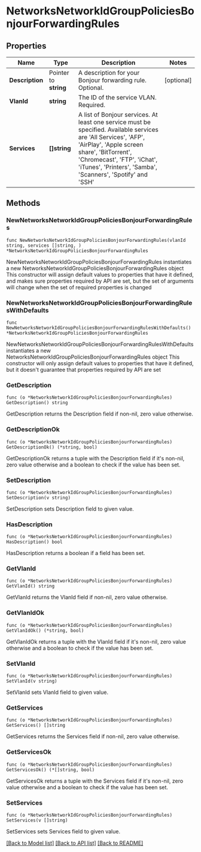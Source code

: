 # NetworksNetworkIdGroupPoliciesBonjourForwardingRules

## Properties

Name | Type | Description | Notes
------------ | ------------- | ------------- | -------------
**Description** | Pointer to **string** | A description for your Bonjour forwarding rule. Optional. | [optional] 
**VlanId** | **string** | The ID of the service VLAN. Required. | 
**Services** | **[]string** | A list of Bonjour services. At least one service must be specified. Available services are &#39;All Services&#39;, &#39;AFP&#39;, &#39;AirPlay&#39;, &#39;Apple screen share&#39;, &#39;BitTorrent&#39;, &#39;Chromecast&#39;, &#39;FTP&#39;, &#39;iChat&#39;, &#39;iTunes&#39;, &#39;Printers&#39;, &#39;Samba&#39;, &#39;Scanners&#39;, &#39;Spotify&#39; and &#39;SSH&#39; | 

## Methods

### NewNetworksNetworkIdGroupPoliciesBonjourForwardingRules

`func NewNetworksNetworkIdGroupPoliciesBonjourForwardingRules(vlanId string, services []string, ) *NetworksNetworkIdGroupPoliciesBonjourForwardingRules`

NewNetworksNetworkIdGroupPoliciesBonjourForwardingRules instantiates a new NetworksNetworkIdGroupPoliciesBonjourForwardingRules object
This constructor will assign default values to properties that have it defined,
and makes sure properties required by API are set, but the set of arguments
will change when the set of required properties is changed

### NewNetworksNetworkIdGroupPoliciesBonjourForwardingRulesWithDefaults

`func NewNetworksNetworkIdGroupPoliciesBonjourForwardingRulesWithDefaults() *NetworksNetworkIdGroupPoliciesBonjourForwardingRules`

NewNetworksNetworkIdGroupPoliciesBonjourForwardingRulesWithDefaults instantiates a new NetworksNetworkIdGroupPoliciesBonjourForwardingRules object
This constructor will only assign default values to properties that have it defined,
but it doesn't guarantee that properties required by API are set

### GetDescription

`func (o *NetworksNetworkIdGroupPoliciesBonjourForwardingRules) GetDescription() string`

GetDescription returns the Description field if non-nil, zero value otherwise.

### GetDescriptionOk

`func (o *NetworksNetworkIdGroupPoliciesBonjourForwardingRules) GetDescriptionOk() (*string, bool)`

GetDescriptionOk returns a tuple with the Description field if it's non-nil, zero value otherwise
and a boolean to check if the value has been set.

### SetDescription

`func (o *NetworksNetworkIdGroupPoliciesBonjourForwardingRules) SetDescription(v string)`

SetDescription sets Description field to given value.

### HasDescription

`func (o *NetworksNetworkIdGroupPoliciesBonjourForwardingRules) HasDescription() bool`

HasDescription returns a boolean if a field has been set.

### GetVlanId

`func (o *NetworksNetworkIdGroupPoliciesBonjourForwardingRules) GetVlanId() string`

GetVlanId returns the VlanId field if non-nil, zero value otherwise.

### GetVlanIdOk

`func (o *NetworksNetworkIdGroupPoliciesBonjourForwardingRules) GetVlanIdOk() (*string, bool)`

GetVlanIdOk returns a tuple with the VlanId field if it's non-nil, zero value otherwise
and a boolean to check if the value has been set.

### SetVlanId

`func (o *NetworksNetworkIdGroupPoliciesBonjourForwardingRules) SetVlanId(v string)`

SetVlanId sets VlanId field to given value.


### GetServices

`func (o *NetworksNetworkIdGroupPoliciesBonjourForwardingRules) GetServices() []string`

GetServices returns the Services field if non-nil, zero value otherwise.

### GetServicesOk

`func (o *NetworksNetworkIdGroupPoliciesBonjourForwardingRules) GetServicesOk() (*[]string, bool)`

GetServicesOk returns a tuple with the Services field if it's non-nil, zero value otherwise
and a boolean to check if the value has been set.

### SetServices

`func (o *NetworksNetworkIdGroupPoliciesBonjourForwardingRules) SetServices(v []string)`

SetServices sets Services field to given value.



[[Back to Model list]](../README.md#documentation-for-models) [[Back to API list]](../README.md#documentation-for-api-endpoints) [[Back to README]](../README.md)


